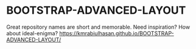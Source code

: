 # BOOTSTRAP-ADVANCED-LAYOUT
Great repository names are short and memorable. Need inspiration? How about ideal-enigma?
https://kmrabiulhasan.github.io/BOOTSTRAP-ADVANCED-LAYOUT/ 
